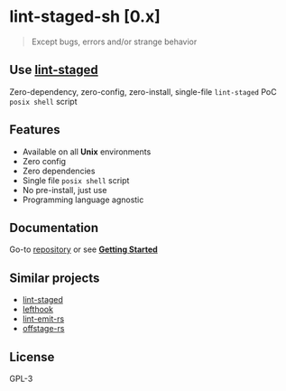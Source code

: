 # lint-staged-sh \[0.x\]

> Except bugs, errors and/or strange behavior

## Use [lint-staged](https://github.com/lint-staged/lint-staged)

Zero-dependency, zero-config, zero-install, single-file `lint-staged` PoC `posix shell` script

## Features

- Available on all **Unix** environments
- Zero config
- Zero dependencies
- Single file `posix shell` script
- No pre-install, just use
- Programming language agnostic

## Documentation

Go-to [repository](https://github.com/dalisoft/lint-staged-sh) or see [**Getting Started**](./GET_STARTED.md)

## Similar projects

- [lint-staged](https://github.com/lint-staged/lint-staged)
- [lefthook](https://github.com/evilmartians/lefthook)
- [lint-emit-rs](https://crates.io/crates/lint-emit)
- [offstage-rs](https://crates.io/crates/offstage)

## License

GPL-3

